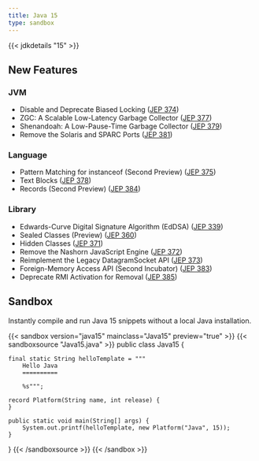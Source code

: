 ```yaml
---
title: Java 15
type: sandbox
---
```


{{< jdkdetails "15" >}}

## New Features

### JVM

* Disable and Deprecate Biased Locking ([JEP 374](http://openjdk.java.net/jeps/374))
* ZGC: A Scalable Low-Latency Garbage Collector ([JEP 377](http://openjdk.java.net/jeps/377))
* Shenandoah: A Low-Pause-Time Garbage Collector ([JEP 379](http://openjdk.java.net/jeps/379))
* Remove the Solaris and SPARC Ports ([JEP 381](http://openjdk.java.net/jeps/381))

### Language

* Pattern Matching for instanceof (Second Preview) ([JEP 375](http://openjdk.java.net/jeps/375))
* Text Blocks ([JEP 378](http://openjdk.java.net/jeps/378))
* Records (Second Preview) ([JEP 384](http://openjdk.java.net/jeps/384))

### Library

* Edwards-Curve Digital Signature Algorithm (EdDSA) ([JEP 339](http://openjdk.java.net/jeps/339))
* Sealed Classes (Preview) ([JEP 360](http://openjdk.java.net/jeps/360))
* Hidden Classes ([JEP 371](http://openjdk.java.net/jeps/371))
* Remove the Nashorn JavaScript Engine ([JEP 372](http://openjdk.java.net/jeps/372))
* Reimplement the Legacy DatagramSocket API ([JEP 373](http://openjdk.java.net/jeps/373))
* Foreign-Memory Access API (Second Incubator) ([JEP 383](http://openjdk.java.net/jeps/383))
* Deprecate RMI Activation for Removal ([JEP 385](http://openjdk.java.net/jeps/385))


## Sandbox

Instantly compile and run Java 15 snippets without a local Java installation.

{{< sandbox version="java15" mainclass="Java15" preview="true" >}}
{{< sandboxsource "Java15.java" >}}
public class Java15 {
    
    final static String helloTemplate = """
        Hello Java
        ==========
        
        %s""";
    
    record Platform(String name, int release) {
    }

    public static void main(String[] args) {
        System.out.printf(helloTemplate, new Platform("Java", 15));
    }

}
{{< /sandboxsource >}}
{{< /sandbox >}}


